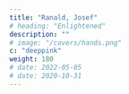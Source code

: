 ```yaml
---
title: "Ranald, Josef"
# heading: "Enlightened"
description: ""
# image: "/covers/hands.png"
c: "deeppink"
weight: 180
# date: 2022-05-05
# date: 2020-10-31
---
```


